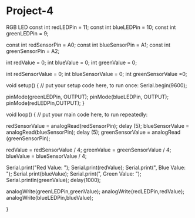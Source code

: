 # Project-4
RGB LED
const int redLEDPin = 11;
const int blueLEDPin = 10;
const int greenLEDPin = 9; 

const int redSensorPin = A0;
const int blueSensorPin = A1;
const int greenSensorPin = A2;

int redValue = 0;
int blueValue = 0;
int greenValue = 0;

int redSensorValue = 0;
int blueSensorValue = 0;
int greenSensorValue =0;


void setup() {
  // put your setup code here, to run once:
Serial.begin(9600);

pinMode(greenLEDPin, OUTPUT);
pinMode(blueLEDPin, OUTPUT);
pinMode(redLEDPin,OUTPUT);
}

void loop() {
  // put your main code here, to run repeatedly:

  redSensorValue = analogRead(redSensorPin);
  delay (5);
  blueSensorValue = analogRead(blueSensorPin);
  delay (5);
  greenSensorValue = analogRead (greenSensorPin);

redValue = redSensorValue / 4;
greenValue = greenSensorValue / 4;
blueValue = blueSensorValue / 4;

  
  
  Serial.print("Red Value: ");
  Serial.print(redValue);
  Serial.print(", Blue Value: ");
  Serial.print(blueValue);
  Serial.print(", Green Value: ");
  Serial.println(greenValue);
 delay(1000);

  analogWrite(greenLEDPin,greenValue);
  analogWrite(redLEDPin,redValue);
  analogWrite(blueLEDPin,blueValue);
 
}
